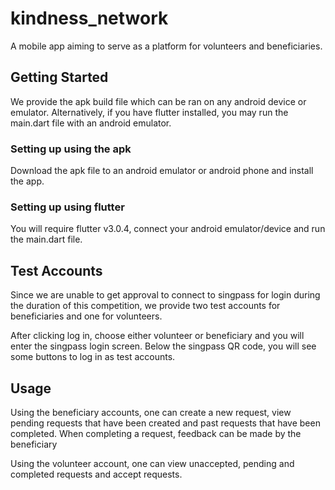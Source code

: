 # kindness_network

A mobile app aiming to serve as a platform for volunteers and beneficiaries.

## Getting Started

We provide the apk build file which can be ran on any android device or emulator. 
Alternatively, if you have flutter installed, you may run the main.dart file with an android emulator.

### Setting up using the apk

Download the apk file to an android emulator or android phone and install the app. 

### Setting up using flutter

You will require flutter v3.0.4, connect your android emulator/device and run the main.dart file.

## Test Accounts

Since we are unable to get approval to connect to singpass for login during the duration of this competition, we provide two test accounts for beneficiaries and one for volunteers.

After clicking log in, choose either volunteer or beneficiary and you will enter the singpass login screen. Below the singpass QR code, you will see some buttons to log in as test accounts. 

## Usage

Using the beneficiary accounts, one can create a new request, view pending requests that have been created and past requests that have been completed. When completing a request, feedback can be made by 
the beneficiary

Using the volunteer account, one can view unaccepted, pending and completed requests and accept requests.
